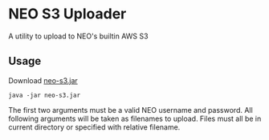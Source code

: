 # NEO S3 Uploader
A utility to upload to NEO's builtin AWS S3

## Usage
Download [neo-s3.jar](https://raw.githubusercontent.com/Boomaa23/neo-aws-s3-upload/master/neo-s3.jar)

`java -jar neo-s3.jar`

The first two arguments must be a valid NEO username and password. All following arguments will be taken as filenames to upload. Files must all be in current directory or specified with relative filename.